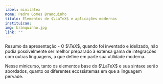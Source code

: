 ```yaml
---
label: minilatex
nome: Pedro Gomes Branquinho
titulo: Elementos de $\LaTeX$ e aplicações modernas 
instituicao:
img: branquinho.jpg
link: ""
---
```


Resumo da apresentação - O $\TeX$, quando foi inventado e idelizado, não podia possivelmente
ser melhor preparado à extensa gama de integrações com outras
linguagens, a que define em parte sua utilidade moderna.

Nesse minicurso, tanto os elementos base do $\LaTeX$ e sua sintaxe serão
abordados, quanto os diferentes ecossistemas em que a linguagem pervade.
